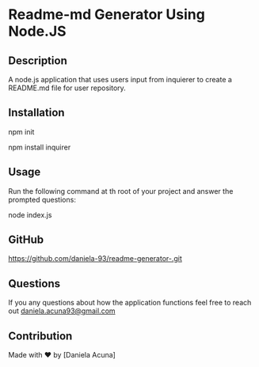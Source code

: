 # Readme-md Generator Using Node.JS

## Description 
A node.js application that uses users input from inquierer to create a README.md file for user repository. 

## Installation 
npm init

npm install inquirer

## Usage 
Run the following command at th root of your project and answer the prompted questions:

node index.js

## GitHub 
https://github.com/daniela-93/readme-generator-.git

## Questions 
If you any questions about how the application functions feel free to reach out 
daniela.acuna93@gmail.com 

## Contribution
Made with ❤️ by [Daniela Acuna]

